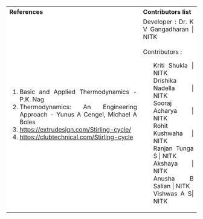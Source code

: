 <table style="text-align:justify;">
  <tr style="background-color: white">
    <th>References</th>
    <th>Contributors list</th>
  </tr>
  <tr style="background-color: white">
    <td>
    <ol>
    <li>Basic and Applied Thermodynamics - P.K. Nag</li>
    <li>Thermodynamics: An Engineering Approach - Yunus A Cengel, Michael A Boles</li>
    <li><a href="https://extrudesign.com/Stirling-cycle/">https://extrudesign.com/Stirling-cycle/</a></li>
    <li><a href="https://clubtechnical.com/Stirling-cycle">https://clubtechnical.com/Stirling-cycle</a></li>
    </ol>
   </td>
    <td>Developer : Dr. K V Gangadharan | NITK</br></br>
    Contributors :
    <ul style="list-style-type: none;">
    <li>Kriti Shukla | NITK</li>
    <li>Drishika Nadella | NITK</li>
    <li>Sooraj Acharya | NITK</li>
    <li>Rohit Kushwaha | NITK</li>
    <li>Ranjan Tunga S | NITK</li>
    <li>Akshaya | NITK</li>
    <li>Anusha B Salian | NITK</li>
    <li>Vishwas A S| NITK</li>
     </ul></td>
  </tr>
</table>
